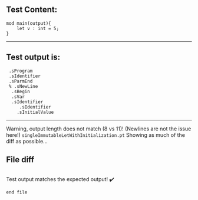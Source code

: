 
Test Content: 
-------------------------
```
mod main(output){
    let v : int = 5;
}
```
------------------------
Test output is: 
-------------------------
```
 .sProgram
 .sIdentifier
 .sParmEnd
 % .sNewLine
  .sBegin
  .sVar
  .sIdentifier
     .sIdentifier
    .sInitialValue

```
------------------------
Warning, output length does not match (8 vs 11)!  (Newlines are not the issue here!) `singleImmutableLetWithInitialization.pt`
Showing as much of the diff as possible...

File diff
-------------------------
```diff

```
Test output matches the expected output! :heavy_check_mark:

```
end file
